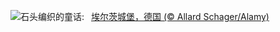 ![](https://www.bing.com/th?id=OHR.EltzCastle_ZH-CN7586749377_UHD.jpg&w=1000)石头编织的童话:&nbsp;&ensp;[埃尔茨城堡，德国 (© Allard Schager/Alamy)](https://www.bing.com/th?id=OHR.EltzCastle_ZH-CN7586749377_UHD.jpg)
<br><br/>
